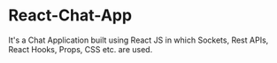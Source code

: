# React-Chat-App
It's a Chat Application built using React JS in which Sockets, Rest APIs, React Hooks, Props, CSS etc. are used.
